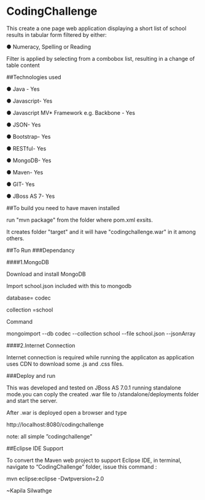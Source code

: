 CodingChallenge
===============

This create a one page web application displaying a short list of school results in tabular form filtered by either:

● Numeracy, Spelling or Reading

Filter is applied by selecting from a combobox list, resulting in a change of table content

##Technologies used

● Java - Yes

● Javascript- Yes

● Javascript MV* Framework e.g. Backbone - Yes

● JSON- Yes

● Bootstrap- Yes

● RESTful- Yes

● MongoDB- Yes

● Maven- Yes

● GIT- Yes

● JBoss AS 7- Yes


##To build
you need to have maven installed

run "mvn package" from the folder where pom.xml exsits.

It creates folder "target" and it will have "codingchallenge.war" in it among others.

##To Run
###Dependancy

####1.MongoDB

Download and install MongoDB

Import  school.json included with this to mongodb

database= codec

collection =school


Command

mongoimport --db codec --collection school --file school.json  --jsonArray

####2.Internet Connection

Internet connection is required while running the applicaton as application uses CDN to download some .js and .css files.

###Deploy and run

This was developed and tested  on JBoss AS 7.0.1 running standalone mode.you can coply the created .war file to <JbossHOME>/standalone/deployments folder and start the server.

After .war is deployed open a browser and type

http://localhost:8080/codingchallenge

note: all simple ”codingchallenge”

##Eclipse IDE Support

To convert the Maven web project to support Eclipse IDE, in terminal, navigate to “CodingChallenge” folder, issue this command :

mvn eclipse:eclipse -Dwtpversion=2.0




~Kapila Silwathge
